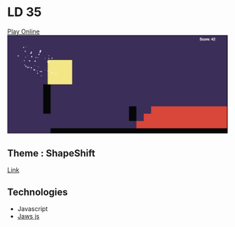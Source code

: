 # LD 35

[Play Online](https://guillaume-gomez.github.io/LD35/)
![Game](css/screen-shot.png "ScreenShot")


## Theme : ShapeShift
[Link](http://ludumdare.com/compo/ludum-dare-35/)

## Technologies
- Javascript
- [Jaws js](http://jawsjs.com/)


